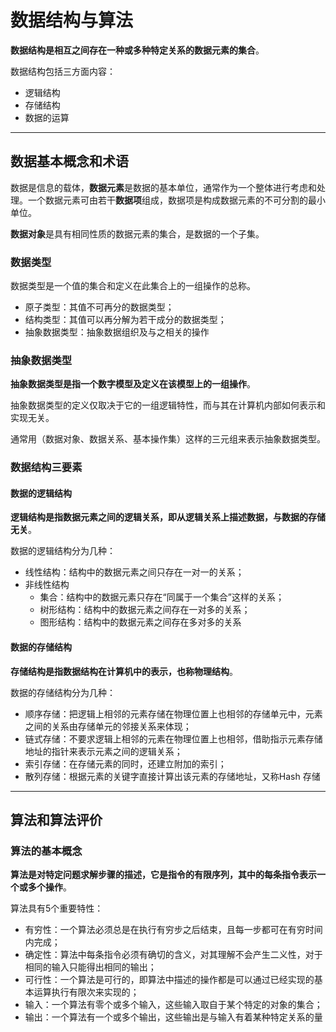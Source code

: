 # 数据结构与算法

**数据结构是相互之间存在一种或多种特定关系的数据元素的集合**。

数据结构包括三方面内容：

- 逻辑结构
- 存储结构
- 数据的运算

----

## 数据基本概念和术语

数据是信息的载体，**数据元素**是数据的基本单位，通常作为一个整体进行考虑和处理。一个数据元素可由若干**数据项**组成，数据项是构成数据元素的不可分割的最小单位。

**数据对象**是具有相同性质的数据元素的集合，是数据的一个子集。

### 数据类型

数据类型是一个值的集合和定义在此集合上的一组操作的总称。

- 原子类型：其值不可再分的数据类型；
- 结构类型：其值可以再分解为若干成分的数据类型；
- 抽象数据类型：抽象数据组织及与之相关的操作

### 抽象数据类型

**抽象数据类型是指一个数字模型及定义在该模型上的一组操作**。

抽象数据类型的定义仅取决于它的一组逻辑特性，而与其在计算机内部如何表示和实现无关。

通常用（数据对象、数据关系、基本操作集）这样的三元组来表示抽象数据类型。

### 数据结构三要素

#### 数据的逻辑结构

**逻辑结构是指数据元素之间的逻辑关系，即从逻辑关系上描述数据，与数据的存储无关**。

数据的逻辑结构分为几种：

- 线性结构：结构中的数据元素之间只存在一对一的关系；
- 非线性结构
  - 集合：结构中的数据元素只存在“同属于一个集合”这样的关系；
  - 树形结构：结构中的数据元素之间存在一对多的关系；
  - 图形结构：结构中的数据元素之间存在多对多的关系

#### 数据的存储结构

**存储结构是指数据结构在计算机中的表示，也称物理结构**。

数据的存储结构分为几种：

- 顺序存储：把逻辑上相邻的元素存储在物理位置上也相邻的存储单元中，元素之间的关系由存储单元的邻接关系来体现；
- 链式存储：不要求逻辑上相邻的元素在物理位置上也相邻，借助指示元素存储地址的指针来表示元素之间的逻辑关系；
- 索引存储：在存储元素的同时，还建立附加的索引；
- 散列存储：根据元素的关键字直接计算出该元素的存储地址，又称Hash 存储

----

## 算法和算法评价

### 算法的基本概念

**算法是对特定问题求解步骤的描述，它是指令的有限序列，其中的每条指令表示一个或多个操作**。

算法具有5个重要特性：

- 有穷性：一个算法必须总是在执行有穷步之后结束，且每一步都可在有穷时间内完成；
- 确定性：算法中每条指令必须有确切的含义，对其理解不会产生二义性，对于相同的输入只能得出相同的输出；
- 可行性：一个算法是可行的，即算法中描述的操作都是可以通过已经实现的基本运算执行有限次来实现的；
- 输入：一个算法有零个或多个输入，这些输入取自于某个特定的对象的集合；
- 输出：一个算法有一个或多个输出，这些输出是与输入有着某种特定关系的量